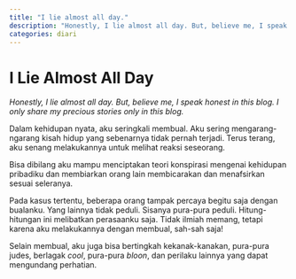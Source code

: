```yaml
---
title: "I lie almost all day."
description: "Honestly, I lie almost all day. But, believe me, I speak honest in this blog. I only share my precious stories only in this blog."
categories: diari
---
```

# I Lie Almost All Day

_Honestly, I lie almost all day. But, believe me, I speak honest in this blog. I only share my precious stories only in this blog._ 

Dalam kehidupan nyata, aku seringkali membual. Aku sering mengarang-ngarang kisah hidup yang sebenarnya tidak pernah terjadi. Terus terang, aku senang melakukannya untuk melihat reaksi seseorang. 

Bisa dibilang aku mampu menciptakan teori konspirasi mengenai kehidupan pribadiku dan membiarkan orang lain membicarakan dan menafsirkan sesuai seleranya. 

Pada kasus tertentu, beberapa orang tampak percaya begitu saja dengan bualanku. Yang lainnya tidak peduli. Sisanya pura-pura peduli. Hitung-hitungan ini melibatkan perasaanku saja. Tidak ilmiah memang, tetapi karena aku melakukannya dengan membual, sah-sah saja! 

Selain membual, aku juga bisa bertingkah kekanak-kanakan, pura-pura judes, berlagak _cool_, pura-pura _bloon_, dan perilaku lainnya yang dapat mengundang perhatian.
